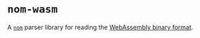 # `nom-wasm`

A [`nom`](https://docs.rs/nom) parser library for reading the [WebAssembly binary format](https://webassembly.github.io/spec/core/binary/index.html).
